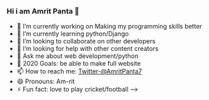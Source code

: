 ### Hi i am Amrit Panta 👋


- 🔭 I’m currently working on Making my programming skills better
- 🌱 I’m currently learning python/Django
- 👯 I’m looking to collaborate on other developers
- 🤔 I’m looking for help with other content creators
- 💬 Ask me about web development/python
- 🥅 2020 Goals: be able to make full website 
- 📫 How to reach me: [Twitter-@AmritPanta7](https://twitter.com/AmritPanta7)
- 😄 Pronouns: Am-rit
- ⚡ Fun fact: love to play cricket/football
-->
